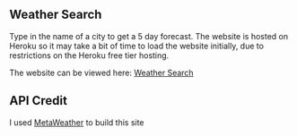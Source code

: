 ## Weather Search

Type in the name of a city to get a 5 day forecast.
The website is hosted on Heroku so it may take a bit of time to load the website initially, due to restrictions on the Heroku free tier hosting.

The website can be viewed here: [Weather Search](https://weather-search-my.herokuapp.com/)

## API Credit

I used [MetaWeather](https://www.metaweather.com/api/) to build this site

